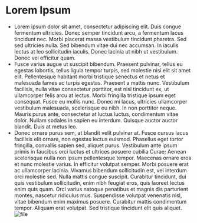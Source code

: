 # Lorem Ipsum
+ Lorem ipsum dolor sit amet, consectetur adipiscing elit. Duis congue fermentum ultricies. Donec semper tincidunt arcu, a 
fermentum lacus tincidunt nec. Morbi placerat massa vestibulum tincidunt pharetra. Sed sed ultricies nulla. Sed bibendum
vitae dui nec accumsan. In iaculis lectus at leo sollicitudin iaculis. Donec lacinia ut nibh ut vestibulum. Donec vel efficitur
quam.
+ Fusce varius augue ut suscipit bibendum. Praesent pulvinar, tellus eu egestas lobortis, tellus ligula tempor turpis, sed 
molestie nisi elit sit amet elit. Pellentesque habitant morbi tristique senectus et netus et malesuada fames ac turpis egestas.
Praesent a mattis nunc. Vestibulum facilisis, nulla vitae consectetur porttitor, est nisl tincidunt ex, ut ullamcorper felis arcu at
lectus. Morbi fringilla tristique ipsum eget consequat. Fusce eu mollis nunc. Donec mi lacus, ultricies ullamcorper vestibulum 
malesuada, scelerisque eu nibh. In non porttitor neque. Mauris purus ante, consectetur at luctus luctus, condimentum vitae 
dolor. Nullam sodales in sapien eu interdum. Quisque auctor auctor blandit. Duis at metus leo.
+ Donec ornare purus sem, at blandit velit pulvinar at. Fusce cursus lacus facilisis elit ornare, non egestas lectus euismod. 
Phasellus eget tortor fringilla, convallis sapien sed, aliquet purus. Vestibulum ante ipsum primis in faucibus orci luctus et 
ultrices posuere cubilia Curae; Aenean scelerisque nulla non ipsum pellentesque tempor. Maecenas ornare eros et nunc 
molestie varius. In efficitur volutpat semper. Morbi posuere erat ac ullamcorper lacinia. Vivamus bibendum sollicitudin est, 
vel interdum orci molestie sed. Nulla mattis congue suscipit. Curabitur tincidunt, dui quis vestibulum sollicitudin, enim nibh 
feugiat eros, quis laoreet lectus enim quis quam. Orci varius natoque penatibus et magnis dis parturient montes, nascetur
ridiculus mus. Suspendisse volutpat venenatis nisl, vitae bibendum enim maximus posuere. Curabitur mattis condimentum 
tempor. Aliquam erat volutpat. Sed tristique tincidunt elit quis aliquet.
![file](https://camo.githubusercontent.com/6bbea9a9aa52b24f7d3a1d56ab7855db445180a7/68747470733a2f2f63646e2d696d616765732d312e6d656469756d2e636f6d2f6d61782f313630302f312a7453797576335a5243667353443561584237763844512e706e67 "Logo Title text")
